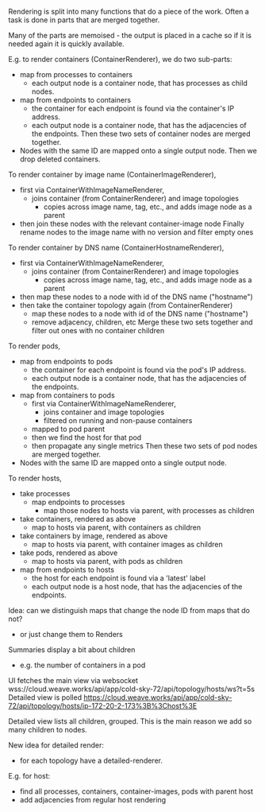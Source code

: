 Rendering is split into many functions that do a piece of the work.
Often a task is done in parts that are merged together.

Many of the parts are memoised - the output is placed in a cache so if
it is needed again it is quickly available.

E.g. to render containers (ContainerRenderer), we do two sub-parts:
 - map from processes to containers
   - each output node is a container node, that has processes as child nodes.
 - map from endpoints to containers
   - the container for each endpoint is found via the container's IP address.
   - each output node is a container node, that has the adjacencies of the endpoints.
Then these two sets of container nodes are merged together.
 - Nodes with the same ID are mapped onto a single output node.
Then we drop deleted containers.

To render container by image name (ContainerImageRenderer),
 - first via ContainerWithImageNameRenderer,
   - joins container (from ContainerRenderer) and image topologies
     - copies across image name, tag, etc., and adds image node as a parent
 - then join these nodes with the relevant container-image node
Finally rename nodes to the image name with no version
and filter empty ones

To render container by DNS name (ContainerHostnameRenderer),
 - first via ContainerWithImageNameRenderer,
   - joins container (from ContainerRenderer) and image topologies
     - copies across image name, tag, etc., and adds image node as a parent
 - then map these nodes to a node with id of the DNS name ("hostname")
 - then take the container topology again (from ContainerRenderer)
   - map these nodes to a node with id of the DNS name ("hostname")
   - remove adjacency, children, etc
Merge these two sets together
and filter out ones with no container children
 
To render pods,
 - map from endpoints to pods
   - the container for each endpoint is found via the pod's IP address.
   - each output node is a container node, that has the adjacencies of the endpoints.
 - map from containers to pods
   - first via ContainerWithImageNameRenderer,
     - joins container and image topologies
     - filtered on running and non-pause containers
   - mapped to pod parent
   - then we find the host for that pod
   - then propagate any single metrics
Then these two sets of pod nodes are merged together.
 - Nodes with the same ID are mapped onto a single output node.

To render hosts,
 - take processes
   - map endpoints to processes
     - map those nodes to hosts via parent, with processes as children
 - take containers, rendered as above
   - map to hosts via parent, with containers as children
 - take containers by image, rendered as above
   - map to hosts via parent, with container images as children
 - take pods, rendered as above
   - map to hosts via parent, with pods as children
 - map from endpoints to hosts
   - the host for each endpoint is found via a 'latest' label
   - each output node is a host node, that has the adjacencies of the endpoints.


Idea: can we distinguish maps that change the node ID from maps that do not?
 - or just change them to Renders

Summaries display a bit about children
 - e.g. the number of containers in a pod

UI fetches the main view via websocket wss://cloud.weave.works/api/app/cold-sky-72/api/topology/hosts/ws?t=5s
Detailed view is polled https://cloud.weave.works/api/app/cold-sky-72/api/topology/hosts/ip-172-20-2-173%3B%3Chost%3E

Detailed view lists all children, grouped.
This is the main reason we add so many children to nodes.

New idea for detailed render:
 - for each topology have a detailed-renderer.

E.g. for host:
 - find all processes, containers, container-images, pods with parent host
 - add adjacencies from regular host rendering


